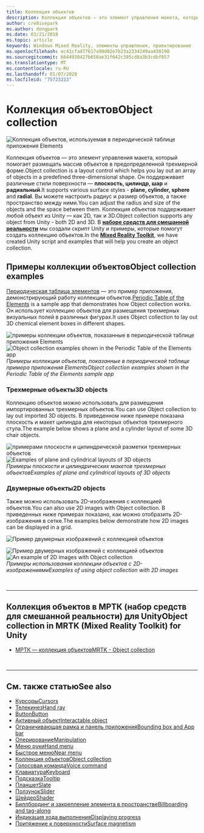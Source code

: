 ```yaml
---
title: Коллекция объектов
description: Коллекция объектов — это элемент управления макета, который помогает размещать массив объектов в предопределенной трехмерной форме.
author: cre8ivepark
ms.author: dongpark
ms.date: 03/21/2018
ms.topic: article
keywords: Windows Mixed Reality, элементы управления, проектирование
ms.openlocfilehash: ec41cfad77617a90d02e7b23a2334249aa430190
ms.sourcegitcommit: 6844930427b658ae31f642c395cd8a3b3cdbf857
ms.translationtype: MT
ms.contentlocale: ru-RU
ms.lasthandoff: 01/07/2020
ms.locfileid: "75723223"
---
```

# <a name="object-collection"></a><span data-ttu-id="6732d-104">Коллекция объектов</span><span class="sxs-lookup"><span data-stu-id="6732d-104">Object collection</span></span>

![Коллекция объектов, используемая в периодической таблице приложения Elements](images/UX/UX_Hero_ObjectCollection.jpg)<br>


<span data-ttu-id="6732d-106">Коллекция объектов — это элемент управления макета, который помогает размещать массив объектов в предопределенной трехмерной форме.</span><span class="sxs-lookup"><span data-stu-id="6732d-106">Object collection is a layout control which helps you lay out an array of objects in a predefined three-dimensional shape.</span></span> <span data-ttu-id="6732d-107">Он поддерживает различные стили поверхности — **плоскость, цилиндр, шар** и **радиальный**.</span><span class="sxs-lookup"><span data-stu-id="6732d-107">It supports various surface styles - **plane, cylinder, sphere** and **radial**.</span></span> <span data-ttu-id="6732d-108">Вы можете настроить радиус и размер объектов, а также пространство между ними.</span><span class="sxs-lookup"><span data-stu-id="6732d-108">You can adjust the radius and size of the objects and the space between them.</span></span> <span data-ttu-id="6732d-109">Коллекция объектов поддерживает любой объект из Unity — как 2D, так и 3D.</span><span class="sxs-lookup"><span data-stu-id="6732d-109">Object collection supports any object from Unity - both 2D and 3D.</span></span> <span data-ttu-id="6732d-110">В **[наборе средств для смешанной реальности](https://microsoft.github.io/MixedRealityToolkit-Unity/Documentation/README_ObjectCollection.html)** мы создали скрипт Unity и примеры, которые помогут создать коллекцию объектов.</span><span class="sxs-lookup"><span data-stu-id="6732d-110">In the **[Mixed Reality Toolkit](https://microsoft.github.io/MixedRealityToolkit-Unity/Documentation/README_ObjectCollection.html)**, we have created Unity script and examples that will help you create an object collection.</span></span>


## <a name="object-collection-examples"></a><span data-ttu-id="6732d-111">Примеры коллекции объектов</span><span class="sxs-lookup"><span data-stu-id="6732d-111">Object collection examples</span></span>

<span data-ttu-id="6732d-112">[Периодическая таблица элементов](periodic-table-of-the-elements.md) — это пример приложения, демонстрирующий работу коллекции объектов.</span><span class="sxs-lookup"><span data-stu-id="6732d-112">[Periodic Table of the Elements](periodic-table-of-the-elements.md) is a sample app that demonstrates how Object collection works.</span></span> <span data-ttu-id="6732d-113">Он использует коллекцию объектов для размещения трехмерных визуальных полей в различных фигурах.</span><span class="sxs-lookup"><span data-stu-id="6732d-113">It uses Object collection to lay out 3D chemical element boxes in different shapes.</span></span>

<span data-ttu-id="6732d-114">![примеры коллекции объектов, показанные в периодической таблице приложения Elements](images/periodictable-collections-1000px.jpg)</span><span class="sxs-lookup"><span data-stu-id="6732d-114">![Object collection examples shown in the Periodic Table of the Elements app](images/periodictable-collections-1000px.jpg)</span></span><br>
<span data-ttu-id="6732d-115">*Примеры коллекции объектов, показанные в периодической таблице примера приложения Elements*</span><span class="sxs-lookup"><span data-stu-id="6732d-115">*Object collection examples shown in the Periodic Table of the Elements sample app*</span></span>

### <a name="3d-objects"></a><span data-ttu-id="6732d-116">Трехмерные объекты</span><span class="sxs-lookup"><span data-stu-id="6732d-116">3D objects</span></span>

<span data-ttu-id="6732d-117">Коллекцию объектов можно использовать для размещения импортированных трехмерных объектов.</span><span class="sxs-lookup"><span data-stu-id="6732d-117">You can use Object collection to lay out imported 3D objects.</span></span> <span data-ttu-id="6732d-118">В приведенном ниже примере показана плоскость и макет цилиндра для некоторых объектов трехмерного стула.</span><span class="sxs-lookup"><span data-stu-id="6732d-118">The example below shows a plane and a cylinder layout of some 3D chair objects.</span></span>

<span data-ttu-id="6732d-119">![примерами плоскости и цилиндрической разметки трехмерных объектов](images/objectcollection-3dobjects-1000px.jpg)</span><span class="sxs-lookup"><span data-stu-id="6732d-119">![Examples of plane and cylindrical layouts of 3D objects](images/objectcollection-3dobjects-1000px.jpg)</span></span><br>
<span data-ttu-id="6732d-120">*Примеры плоскости и цилиндрических макетов трехмерных объектов*</span><span class="sxs-lookup"><span data-stu-id="6732d-120">*Examples of plane and cylindrical layouts of 3D objects*</span></span>

### <a name="2d-objects"></a><span data-ttu-id="6732d-121">Двумерные объекты</span><span class="sxs-lookup"><span data-stu-id="6732d-121">2D objects</span></span>

<span data-ttu-id="6732d-122">Также можно использовать 2D-изображения с коллекцией объектов.</span><span class="sxs-lookup"><span data-stu-id="6732d-122">You can also use 2D images with Object collection.</span></span> <span data-ttu-id="6732d-123">В приведенных ниже примерах показано, как можно отобразить 2D-изображения в сетке.</span><span class="sxs-lookup"><span data-stu-id="6732d-123">The examples below demonstrate how 2D images can be displayed in a grid.</span></span>

![Пример двумерных изображений с коллекцией объектов](images/940px-layout-3dobjects-3.jpg)

<span data-ttu-id="6732d-125">![Пример двумерных изображений с коллекцией объектов](images/940px-layout-2dimages.jpg)</span><span class="sxs-lookup"><span data-stu-id="6732d-125">![An example of 2D images with Object collection](images/940px-layout-2dimages.jpg)</span></span><br>
<span data-ttu-id="6732d-126">*Примеры использования коллекции объектов с 2D-изображениями*</span><span class="sxs-lookup"><span data-stu-id="6732d-126">*Examples of using object collection with 2D images*</span></span>

<br>

---

## <a name="object-collection-in-mrtk-mixed-reality-toolkit-for-unity"></a><span data-ttu-id="6732d-127">Коллекция объектов в МРТК (набор средств для смешанной реальности) для Unity</span><span class="sxs-lookup"><span data-stu-id="6732d-127">Object collection in MRTK (Mixed Reality Toolkit) for Unity</span></span>

* [<span data-ttu-id="6732d-128">МРТК — коллекция объектов</span><span class="sxs-lookup"><span data-stu-id="6732d-128">MRTK - Object collection</span></span>](https://microsoft.github.io/MixedRealityToolkit-Unity/Documentation/README_ObjectCollection.html)


<br>

---


## <a name="see-also"></a><span data-ttu-id="6732d-129">См. также статью</span><span class="sxs-lookup"><span data-stu-id="6732d-129">See also</span></span>

* [<span data-ttu-id="6732d-130">Курсоры</span><span class="sxs-lookup"><span data-stu-id="6732d-130">Cursors</span></span>](cursors.md)
* [<span data-ttu-id="6732d-131">Телекинез</span><span class="sxs-lookup"><span data-stu-id="6732d-131">Hand ray</span></span>](point-and-commit.md)
* [<span data-ttu-id="6732d-132">Button</span><span class="sxs-lookup"><span data-stu-id="6732d-132">Button</span></span>](button.md)
* [<span data-ttu-id="6732d-133">Активный объект</span><span class="sxs-lookup"><span data-stu-id="6732d-133">Interactable object</span></span>](interactable-object.md)
* [<span data-ttu-id="6732d-134">Ограничивающая рамка и панель приложения</span><span class="sxs-lookup"><span data-stu-id="6732d-134">Bounding box and App bar</span></span>](app-bar-and-bounding-box.md)
* [<span data-ttu-id="6732d-135">Оперирование</span><span class="sxs-lookup"><span data-stu-id="6732d-135">Manipulation</span></span>](direct-manipulation.md)
* [<span data-ttu-id="6732d-136">Меню руки</span><span class="sxs-lookup"><span data-stu-id="6732d-136">Hand menu</span></span>](hand-menu.md)
* [<span data-ttu-id="6732d-137">Быстрое меню</span><span class="sxs-lookup"><span data-stu-id="6732d-137">Near menu</span></span>](near-menu.md)
* [<span data-ttu-id="6732d-138">Коллекция объектов</span><span class="sxs-lookup"><span data-stu-id="6732d-138">Object collection</span></span>](object-collection.md)
* [<span data-ttu-id="6732d-139">Голосовая команда</span><span class="sxs-lookup"><span data-stu-id="6732d-139">Voice command</span></span>](voice-input.md)
* [<span data-ttu-id="6732d-140">Клавиатура</span><span class="sxs-lookup"><span data-stu-id="6732d-140">Keyboard</span></span>](keyboard.md)
* [<span data-ttu-id="6732d-141">Подсказка</span><span class="sxs-lookup"><span data-stu-id="6732d-141">Tooltip</span></span>](tooltip.md)
* [<span data-ttu-id="6732d-142">Планшет</span><span class="sxs-lookup"><span data-stu-id="6732d-142">Slate</span></span>](slate.md)
* [<span data-ttu-id="6732d-143">Ползунок</span><span class="sxs-lookup"><span data-stu-id="6732d-143">Slider</span></span>](slider.md)
* [<span data-ttu-id="6732d-144">Шейдер</span><span class="sxs-lookup"><span data-stu-id="6732d-144">Shader</span></span>](shader.md)
* [<span data-ttu-id="6732d-145">Биллбординг и закрепление элемента в пространстве</span><span class="sxs-lookup"><span data-stu-id="6732d-145">Billboarding and tag-along</span></span>](billboarding-and-tag-along.md)
* [<span data-ttu-id="6732d-146">Индикация хода выполнения</span><span class="sxs-lookup"><span data-stu-id="6732d-146">Displaying progress</span></span>](progress.md)
* [<span data-ttu-id="6732d-147">Притяжение к поверхности</span><span class="sxs-lookup"><span data-stu-id="6732d-147">Surface magnetism</span></span>](surface-magnetism.md)

